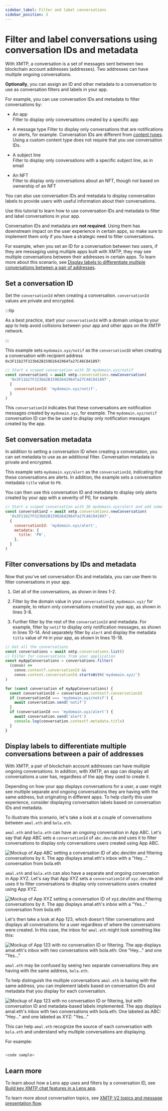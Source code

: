 ```yaml
---
sidebar_label: Filter and label conversations
sidebar_position: 3
---
```


# Filter and label conversations using conversation IDs and metadata

With XMTP, a conversation is a set of messages sent between two blockchain account addresses (addresses). Two addresses can have multiple ongoing conversations.

**Optionally**, you can assign an ID and other metadata to a conversation to use as conversation filters and labels in your app.

For example, you can use conversation IDs and metadata to filter conversations by:

* An app  
Filter to display only conversations created by a specific app

* A message type
Filter to display only conversations that are notifications or alerts, for example. Conversation IDs are different from [content types](/docs/dev-concepts/content-types). Using a custom content type does not require that you use conversation IDs.

* A subject line  
Filter to display only conversations with a specific subject line, as in email

* An NFT  
Filter to display only conversations about an NFT, though not based on ownership of an NFT

<!--What might this concrete NFT use case sound like? It is not based on ownership - but on a specific NFT contract address (NFT collection) or on a contract address and token ID - a specific instance of an NFT in a collection?-->

You can also use conversation IDs and metadata to display conversation labels to provide users with useful information about their conversations.

Use this tutorial to learn how to use conversation IDs and metadata to filter and label conversations in your app.

Conversation IDs and metadata are **not required**. Using them has downstream impact on the user experience in certain apps, so make sure to implement them only if you have a strategic need to filter conversations.

For example, when you set an ID for a conversation between two users, if they are messaging using multiple apps built with XMTP, they may see multiple conversations between their addresses in certain apps. To learn more about this scenario, see [Display labels to differentiate multiple conversations between a pair of addresses](#display-labels-to-differentiate-multiple-conversations-between-a-pair-of-addresses).


## Set a conversation ID

Set the `conversationId` when creating a conversation. `conversationId` values are private and encrypted.

<!--Per Bhavya's comment, I've added text about making this value unique. There is no way for a dev to guarantee uniqueness because devs can't look up the values because they are private and encrypted - so I'm not sure of how to handle that.-->

<!--I am curious about Bhavya's question about whether we should tell devs not to change their conversationID. I am curious about the granularity of the conversationId we are talking about. For example, take mydomain.xyz/notif. Is mydomain.xyz the ID? Or is mydomain.xyz/notif the ID? In the Lens tutorial, we call mydomain.xyz/alert the "domain prefix" and then the conversationId appears to be a string composed of the two profiles in the conversation, or does the concatenation of domain prefix and the profile IDs form the conversationId?-->

<!--I'm also curious about the impact of changing the conversationId value. I understand that once you are using a conversationId for a specific purpose, you shouldn't change it. For example, mydomain.xyz/notif. However if I have a new purpose, I could use mybestdomain.xyz/omg, and this would work in my app. But what would break? Conversation labeling in apps with universal inboxes? Not sure of what value we are using to get those labels...but it seems like a dev could make the label value the same for mydomain.xyz and mybestdomain.xyz, is that right? Should we provide best practice guidance for setting a label value that universal inboxes can use to identify conversations from your app? I'm out of my depth here for sure - just riffing on questions that are coming to mind based on Bhavya's prompt.-->

<!--Along these lines, I am curious about the XRC suggested by Saul here: https://github.com/xmtp-labs/hq/issues/843#issuecomment-1317913220. It sounds like the code samples we surface in this doc should follow the XRC - or should use a pattern that we will formalize in the XRC?-->

:::tip

As a best practice, start your `conversationId` with a domain unique to your app to help avoid collisions between your app and other apps on the XMTP network.

:::

This example sets `mydomain.xyz/notif` as the `conversationID` when creating a conversation with recipient address `0x3F11b27F323b62B159D2642964fa27C46C841897`:

```js showLineNumbers
// Start a scoped conversation with ID mydomain.xyz/notif
const conversation1 = await xmtp.conversations.newConversation(
  '0x3F11b27F323b62B159D2642964fa27C46C841897',
  {
    conversationId: 'mydomain.xyz/notif',
  }
)
```

This `conversationId` indicates that these conversations are notification messages created by `mydomain.xyz`, for example. The `mydomain.xyz/notif` conversation ID can the be used to display only notification messages created by the app.


## Set conversation metadata

In addition to setting a conversation ID when creating a conversation, you can set metadata to use as an additional filter. Conversation metadata is private and encrypted.

<!--You can just use metadata without a conversationId if you want, correct? Any guidance or best practices here? Sounds like we might capture this kind of guidance in an XRC mentioned here: https://github.com/xmtp-labs/hq/issues/843#issuecomment-1318917960-->

<!--Not sure if the following use case makes sense. What might be a valid use case for filtering alerts? I also thought maybe one that expresses severity - as in P0?-->

This example sets `mydomain.xyz/alert` as the `conversationId`, indicating that these conversations are alerts. In addition, the example sets a conversation metadata `title` value to `P0`.

You can then use this conversation ID and metadata to display only alerts created by your app with a severity of P0, for example.

```js showLineNumbers
// Start a scoped conversation with ID mydomain.xyz/alert and add some metadata
const conversation2 = await xmtp.conversations.newConversation(
  '0x3F11b27F323b62B159D2642964fa27C46C841897',
  {
    conversationId: 'mydomain.xyz/alert',
    metadata: {
      title: 'P0',
    },
  }
)
```


## Filter conversations by IDs and metadata

Now that you've set conversation IDs and metadata, you can use them to filter conversations in your app.

<!--I move between using conversation ID and conversationId - maybe just stick to conversationId? Any preferences? JHA to look up dev doc style guidelines.-->

1. Get all of the conversations, as shown in lines 1-2.

2. Filter by the domain value in your `conversationId`, `mydomain.xyz/` for example, to return only conversations created by your app, as shown in lines 3-8.

3. Further filter by the rest of the `conversationId` and metadata. For example, filter by `notif` to display only notification messages, as shown in lines 10-14. And separately filter by `alert` and display the metadata `title` value of `P0` in your app, as shown in lines 15-18.

<!--correct about lines 15-18 displaying the metadata title value of P0 in the app? just to be sure I understand, do we want to surface that you can use metadata values to display useful info about a conversation in your UI? Should I add it to the heading for this section? Can I also use metadata as a filter - or is it more for displaying info in the UI?-->

```js showLineNumbers
// Get all the conversations
const conversations = await xmtp.conversations.list()
// Filter for conversations from your application
const myAppConversations = conversations.filter(
  (convo) =>
    convo.context?.conversationId &&
    convo.context.conversationId.startsWith('mydomain.xyz/')
)

for (const conversation of myAppConversations) {
  const conversationId = conversation.context?.conversationId
  if (conversationId === 'mydomain.xyz/notif') {
    await conversation.send('notif')
  }
  if (conversationId === 'mydomain.xyz/alert') {
    await conversation.send('alert')
    console.log(conversation.context?.metadata.title)
  }
}
```

<!--I think I need to move the following section to a separate tutorial. The dev who needs the info below is kind of doing the opposite of the devs who need the info above. For example, the dev using the info below ISN'T filtering, but rather is adjusting the universal inbox in their app to accommodate the impact of other apps that are using conversation IDs to filter. Is this assessment correct?-->

## Display labels to differentiate multiple conversations between a pair of addresses

With XMTP, a pair of blockchain account addresses can have multiple ongoing conversations. In addition, with XMTP, an app can display all conversations a user has, regardless of the app they used to create it.

Depending on how your app displays conversations for a user, a user might see multiple separate and ongoing conversations they are having with the same address, but originating in different apps. To help clarify this user experience, consider displaying conversation labels based on conversation IDs and metadata.

To illustrate this scenario, let's take a look at a couple of conversations between `amal.eth` and `bola.eth`.

`amal.eth` and `bola.eth` can have an ongoing conversation in App ABC. Let's say that App ABC sets a `conversationId` of `abc.dev/dm` and uses it to filter conversations to display only conversations users created using App ABC.

![Mockup of App ABC setting a conversation ID of abc.dev/dm and filtering conversations by it. The app displays amal.eth's inbox with a "Hey..." conversation from bola.eth](img/app-abc.png)

`amal.eth` and `bola.eth` can also have a separate and ongoing conversation in App XYZ. Let's say that App XYZ sets a `conversationId` of `xyz.dev/dm` and uses it to filter conversations to display only conversations users created using App XYZ.

![Mockup of App XYZ setting a conversation ID of xyz.dev/dm and filtering conversations by it. The app displays amal.eth's inbox with a "Yes..." conversation from bola.eth](img/app-xyz.png)

Let's then take a look at App 123, which doesn't filter conversations and displays all conversations for a user regardless of where the conversations were created. In this case, the inbox for `amal.eth` might look something like this:

![Mockup of App 123 with no conversation ID or filtering. The app displays amal.eth's inbox with two conversations with bola.eth: One "Hey..." and one "Yes..."](img/app-123.png)

`amal.eth` may be confused by seeing two separate conversations they are having with the same address, `bola.eth`.

To help distinguish the multiple conversations `amal.eth` is having with the same address, you can implement labels based on conversation IDs and metadata that you display for each conversation. <!--are these labels based on the conversation ID or the metadata or the unique combination of both? I'm looking at the json here as an example: https://github.com/xmtp-labs/hq/issues/843#issuecomment-1317913220-->

![Mockup of App 123 with no conversation ID or filtering, but with conversation ID and metadata-based labels implemented. The app displays amal.eth's inbox with two conversations with bola.eth: One labeled as ABC: "Hey..." and one labeled as XYZ: "Yes..."](img/app-123-convo-labels.png)

This can help `amal.eth` recognize the source of each conversation with `bola.eth` and understand why multiple conversations are displaying.

For example:

<!--perhaps this code sample will come from XMTP Chat repo PR https://github.com/xmtp/example-chat-react/pull/140? Depending on when this PR is merged, this section may not be included for the initial Dec. 1 publish date.-->

```js

<code sample>

```


## Learn more

To learn about how a Lens app uses and filters by a conversation ID, see [Build key XMTP chat features in a Lens app](build-key-xmtp-chat-features-in-a-lens-app).

To learn more about conversation topics, see [XMTP V2 topics and message presentation flow](/docs/dev-concepts/architectural-overview#xmtp-v2-topics-and-message-presentation-flow).
